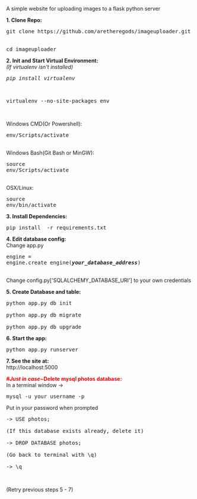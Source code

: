 A simple website for uploading images to a flask python server

<strong>1. Clone Repo:</strong><br />
<pre>git clone https://github.com/aretheregods/imageuploader.git
<br />
cd imageuploader</pre>

<strong>2. Init and Start Virtual Environment:</strong><br />
<em>(If virtualenv isn't installed)</em><br />
<pre><em>pip install virtualenv</em></pre><br />
<pre>virtualenv --no-site-packages env</pre><br />
Windows CMD(Or Powershell): <pre>env/Scripts/activate</pre><br />
Windows Bash(Git Bash or MinGW): <pre>source env/Scripts/activate</pre><br />
OSX/Linux: <pre>source env/bin/activate</pre>

<strong>3. Install Dependencies:</strong><br />
<pre>pip install  -r requirements.txt</pre>

<strong>4. Edit database config:</strong><br />
Change app.py <pre>engine = engine.create_engine(<strong><em>your_database_address</em></strong>)</pre><br />
Change config.py['SQLALCHEMY_DATABASE_URI'] to your own credentials

<strong>5. Create Database and table:</strong><br />
<pre>python app.py db init<br />
python app.py db migrate<br />
python app.py db upgrade</pre>

<strong>6. Start the app:</strong><br />
<pre>python app.py runserver</pre>

<strong>7. See the site at:</strong><br />
http://localhost:5000

<span style="color:red"><strong>#<em>Just in case~</em>Delete mysql photos database:</strong></span><br />
In a terminal window -> <pre>mysql -u your_username -p</pre>
Put in your password when prompted<br />
<pre>-> USE photos;<br />
(If this database exists already, delete it)<br />
-> DROP DATABASE photos;<br />
(Go back to terminal with \q)<br />
-> \q</pre><br />
(Retry previous steps 5 - 7)
